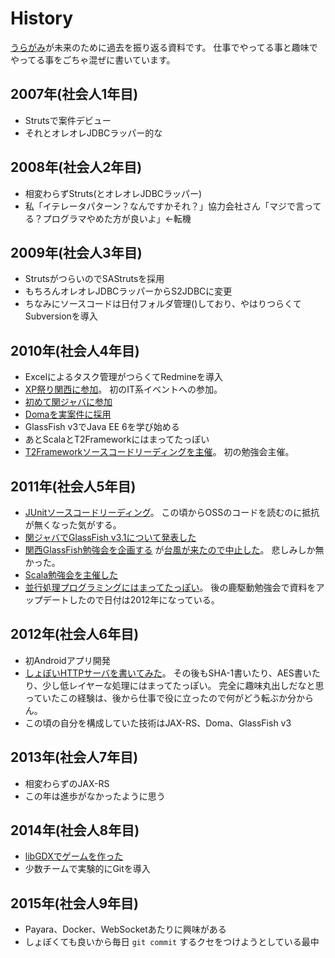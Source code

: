 # History

[うらがみ](https://twitter.com/backpaper0)が未来のために過去を振り返る資料です。
仕事でやってる事と趣味でやってる事をごちゃ混ぜに書いています。

## 2007年(社会人1年目)

* Strutsで案件デビュー
* それとオレオレJDBCラッパー的な

## 2008年(社会人2年目)

* 相変わらずStruts(とオレオレJDBCラッパー)
* 私「イテレータパターン？なんですかそれ？」協力会社さん「マジで言ってる？プログラマやめた方が良いよ」←転機

## 2009年(社会人3年目)

* StrutsがつらいのでSAStrutsを採用
* もちろんオレオレJDBCラッパーからS2JDBCに変更
* ちなみにソースコードは日付フォルダ管理()しており、やはりつらくてSubversionを導入

## 2010年(社会人4年目)

* Excelによるタスク管理がつらくてRedmineを導入
* [XP祭り関西に参加](http://d.hatena.ne.jp/backpaper0/20100208/1265640707)。
  初のIT系イベントへの参加。
* [初めて関ジャバに参加](http://d.hatena.ne.jp/backpaper0/20100408/1270740567)
* [Domaを実案件に採用](http://d.hatena.ne.jp/backpaper0/20100711/1278860026)
* GlassFish v3でJava EE 6を学び始める
* あとScalaとT2Frameworkにはまってたっぽい
* [T2Frameworkソースコードリーディングを主催](http://d.hatena.ne.jp/backpaper0/20101130/1291127910)。
  初の勉強会主催。

## 2011年(社会人5年目)

* [JUnitソースコードリーディング](http://d.hatena.ne.jp/backpaper0/20110123/1295792237)。
  この頃からOSSのコードを読むのに抵抗が無くなった気がする。
* [関ジャバでGlassFish v3.1について発表した](http://d.hatena.ne.jp/backpaper0/20110307/1299500055)
* [関西GlassFish勉強会を企画する](http://d.hatena.ne.jp/backpaper0/20110726/1311691938)
  が[台風が来たので中止した](http://d.hatena.ne.jp/backpaper0/20110903/1315063286)。
  悲しみしか無かった。
* [Scala勉強会を主催した](http://d.hatena.ne.jp/backpaper0/20111016/1318740542)
* [並行処理プログラミングにはまってたっぽい](https://docs.google.com/presentation/d/1rKjgu1CqJt38bLVkJTV-b6BkqIB66vYqEriK5LIrE_o/present?slide=id.i0)。
  後の鹿駆動勉強会で資料をアップデートしたので日付は2012年になっている。

## 2012年(社会人6年目)

* 初Androidアプリ開発
* [しょぼいHTTPサーバを書いてみた](http://d.hatena.ne.jp/backpaper0/20120927/1348758148)。
  その後もSHA-1書いたり、AES書いたり、少し低レイヤーな処理にはまってたっぽい。
  完全に趣味丸出しだなと思っていたこの経験は、後から仕事で役に立ったので何がどう転ぶか分からん。
* この頃の自分を構成していた技術はJAX-RS、Doma、GlassFish v3

## 2013年(社会人7年目)

* 相変わらずのJAX-RS
* この年は進歩がなかったように思う

## 2014年(社会人8年目)

* [libGDXでゲームを作った](http://backpaper0.github.io/2014/12/24/syobotsum.html)
* 少数チームで実験的にGitを導入

## 2015年(社会人9年目)

* Payara、Docker、WebSocketあたりに興味がある
* しょぼくても良いから毎日 `git commit` するクセをつけようとしている最中

